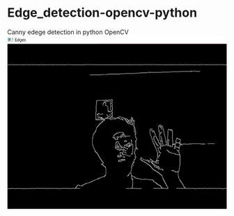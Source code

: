# Edge_detection-opencv-python
Canny edege detection in python OpenCV
![image here](https://github.com/tanaymitkari1/Edge_detection-opencv-python/blob/master/Picture1.png)
